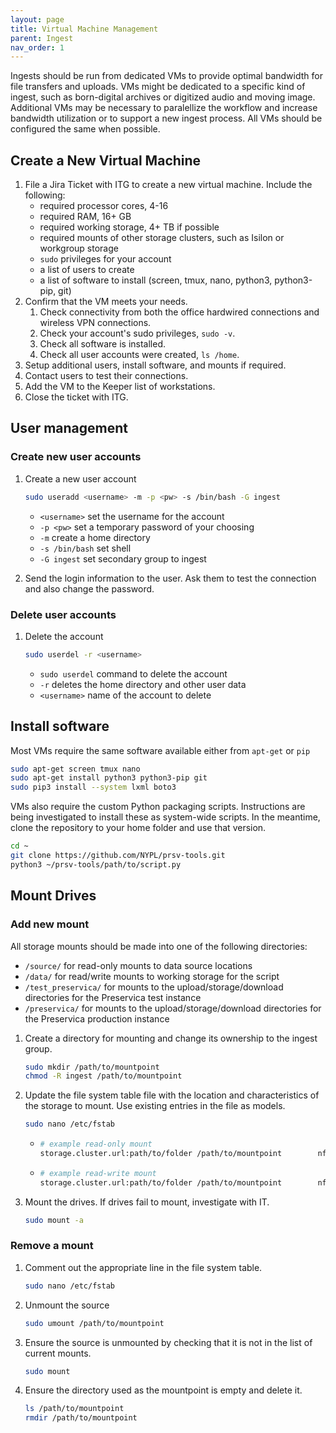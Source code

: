 ```yaml
---
layout: page
title: Virtual Machine Management
parent: Ingest
nav_order: 1
---
```


Ingests should be run from dedicated VMs to provide optimal bandwidth for file transfers and uploads.
VMs might be dedicated to a specific kind of ingest, such as born-digital archives or digitized audio and moving image.
Additional VMs may be necessary to paralellize the workflow and increase bandwidth utilization or to support a new ingest process.
All VMs should be configured the same when possible.

## Create a New Virtual Machine

1. File a Jira Ticket with ITG to create a new virtual machine.
Include the following:
    * required processor cores, 4-16
    * required RAM, 16+ GB
    * required working storage, 4+ TB if possible
    * required mounts of other storage clusters, such as Isilon or workgroup storage
    * `sudo` privileges for your account
    * a list of users to create
    * a list of software to install (screen, tmux, nano, python3, python3-pip, git)
3. Confirm that the VM meets your needs.
   1. Check connectivity from both the office hardwired connections and wireless VPN connections.
   2. Check your account's sudo privileges, `sudo -v`.
   3. Check all software is installed.
   4. Check all user accounts were created, `ls /home`.
4. Setup additional users, install software, and mounts if required.
5. Contact users to test their connections.
6. Add the VM to the Keeper list of workstations.
7. Close the ticket with ITG.

## User management

### Create new user accounts

1. Create a new user account

   ```sh
   sudo useradd <username> -m -p <pw> -s /bin/bash -G ingest
   ```

   * `<username>` set the username for the account
   * `-p <pw>` set a temporary password of your choosing
   * `-m` create a home directory
   * `-s /bin/bash` set shell
   * `-G ingest` set secondary group to ingest
1. Send the login information to the user.
Ask them to test the connection and also change the password.

### Delete user accounts

1. Delete the account

   ```sh
   sudo userdel -r <username>
   ```

   * `sudo userdel` command to delete the account
   * `-r` deletes the home directory and other user data
   * `<username>` name of the account to delete

## Install software

Most VMs require the same software available either from `apt-get` or `pip`

```sh
sudo apt-get screen tmux nano
sudo apt-get install python3 python3-pip git
sudo pip3 install --system lxml boto3
```

VMs also require the custom Python packaging scripts.
Instructions are being investigated to install these as system-wide scripts.
In the meantime, clone the repository to your home folder and use that version.

```sh
cd ~
git clone https://github.com/NYPL/prsv-tools.git
python3 ~/prsv-tools/path/to/script.py
```

## Mount Drives

### Add new mount

All storage mounts should be made into one of the following directories:

* `/source/` for read-only mounts to data source locations
* `/data/` for read/write mounts to working storage for the script
* `/test_preservica/` for mounts to the upload/storage/download directories for the Preservica test instance
* `/preservica/` for mounts to the upload/storage/download directories for the Preservica production instance

1. Create a directory for mounting and change its ownership to the ingest group.

    ```sh
    sudo mkdir /path/to/mountpoint
    chmod -R ingest /path/to/mountpoint
    ```

2. Update the file system table file with the location and characteristics of the storage to mount. Use existing entries in the file as models.

   ```sh
   sudo nano /etc/fstab
   ```

    * ```sh
      # example read-only mount
      storage.cluster.url:path/to/folder /path/to/mountpoint        nfs4    ro,rsize=65536 1       1
      ```

    * ```sh
      # example read-write mount
      storage.cluster.url:path/to/folder /path/to/mountpoint        nfs4    rw,rsize=65536,wsize=65536 1       1
      ```

3. Mount the drives.
   If drives fail to mount, investigate with IT.

   ```sh
   sudo mount -a
   ```

### Remove a mount

1. Comment out the appropriate line in the file system table.

   ```sh
   sudo nano /etc/fstab
   ```

2. Unmount the source

   ```sh
   sudo umount /path/to/mountpoint
   ```

3. Ensure the source is unmounted by checking that it is not in the list of current mounts.

   ```sh
   sudo mount
   ```

4. Ensure the directory used as the mountpoint is empty and delete it.

   ```sh
   ls /path/to/mountpoint
   rmdir /path/to/mountpoint
   ```

